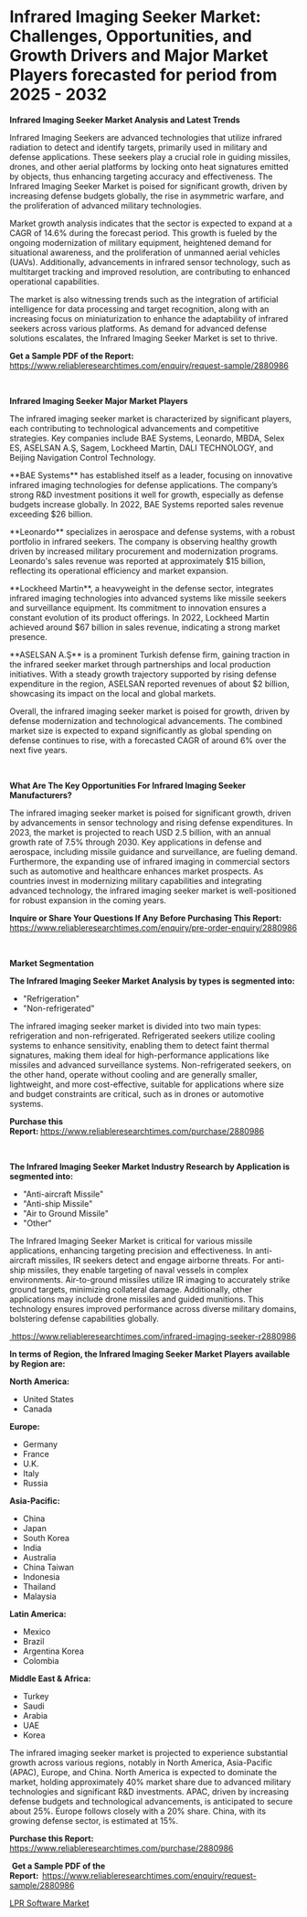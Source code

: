 <p><h1>Infrared Imaging Seeker Market: Challenges, Opportunities, and Growth Drivers and Major Market Players forecasted for period from 2025 - 2032</h1></p><p><strong>Infrared Imaging Seeker Market Analysis and Latest Trends</strong></p>
<p><p>Infrared Imaging Seekers are advanced technologies that utilize infrared radiation to detect and identify targets, primarily used in military and defense applications. These seekers play a crucial role in guiding missiles, drones, and other aerial platforms by locking onto heat signatures emitted by objects, thus enhancing targeting accuracy and effectiveness. The Infrared Imaging Seeker Market is poised for significant growth, driven by increasing defense budgets globally, the rise in asymmetric warfare, and the proliferation of advanced military technologies.</p><p>Market growth analysis indicates that the sector is expected to expand at a CAGR of 14.6% during the forecast period. This growth is fueled by the ongoing modernization of military equipment, heightened demand for situational awareness, and the proliferation of unmanned aerial vehicles (UAVs). Additionally, advancements in infrared sensor technology, such as multitarget tracking and improved resolution, are contributing to enhanced operational capabilities. </p><p>The market is also witnessing trends such as the integration of artificial intelligence for data processing and target recognition, along with an increasing focus on miniaturization to enhance the adaptability of infrared seekers across various platforms. As demand for advanced defense solutions escalates, the Infrared Imaging Seeker Market is set to thrive.</p></p>
<p><strong>Get a Sample PDF of the Report:&nbsp;</strong> <a href="https://www.reliableresearchtimes.com/enquiry/request-sample/2880986?utm_campaign=3101&utm_medium=2&utm_source=Github&utm_content=ia&utm_term=12032025&utm_id=infrared-imaging-seeker">https://www.reliableresearchtimes.com/enquiry/request-sample/2880986</a></p>
<p>&nbsp;</p>
<p><strong>Infrared Imaging Seeker Major Market Players</strong></p>
<p><p>The infrared imaging seeker market is characterized by significant players, each contributing to technological advancements and competitive strategies. Key companies include BAE Systems, Leonardo, MBDA, Selex ES, ASELSAN A.Ş, Sagem, Lockheed Martin, DALI TECHNOLOGY, and Beijing Navigation Control Technology.</p><p>**BAE Systems** has established itself as a leader, focusing on innovative infrared imaging technologies for defense applications. The company’s strong R&D investment positions it well for growth, especially as defense budgets increase globally. In 2022, BAE Systems reported sales revenue exceeding $26 billion.</p><p>**Leonardo** specializes in aerospace and defense systems, with a robust portfolio in infrared seekers. The company is observing healthy growth driven by increased military procurement and modernization programs. Leonardo's sales revenue was reported at approximately $15 billion, reflecting its operational efficiency and market expansion.</p><p>**Lockheed Martin**, a heavyweight in the defense sector, integrates infrared imaging technologies into advanced systems like missile seekers and surveillance equipment. Its commitment to innovation ensures a constant evolution of its product offerings. In 2022, Lockheed Martin achieved around $67 billion in sales revenue, indicating a strong market presence.</p><p>**ASELSAN A.Ş** is a prominent Turkish defense firm, gaining traction in the infrared seeker market through partnerships and local production initiatives. With a steady growth trajectory supported by rising defense expenditure in the region, ASELSAN reported revenues of about $2 billion, showcasing its impact on the local and global markets.</p><p>Overall, the infrared imaging seeker market is poised for growth, driven by defense modernization and technological advancements. The combined market size is expected to expand significantly as global spending on defense continues to rise, with a forecasted CAGR of around 6% over the next five years.</p></p>
<p>&nbsp;</p>
<p><strong>What Are The Key Opportunities For Infrared Imaging Seeker Manufacturers?</strong></p>
<p><p>The infrared imaging seeker market is poised for significant growth, driven by advancements in sensor technology and rising defense expenditures. In 2023, the market is projected to reach USD 2.5 billion, with an annual growth rate of 7.5% through 2030. Key applications in defense and aerospace, including missile guidance and surveillance, are fueling demand. Furthermore, the expanding use of infrared imaging in commercial sectors such as automotive and healthcare enhances market prospects. As countries invest in modernizing military capabilities and integrating advanced technology, the infrared imaging seeker market is well-positioned for robust expansion in the coming years.</p></p>
<p><strong>Inquire or Share Your Questions If Any Before Purchasing This Report:</strong> <a href="https://www.reliableresearchtimes.com/enquiry/pre-order-enquiry/2880986?utm_campaign=3101&utm_medium=2&utm_source=Github&utm_content=ia&utm_term=12032025&utm_id=infrared-imaging-seeker">https://www.reliableresearchtimes.com/enquiry/pre-order-enquiry/2880986</a></p>
<p>&nbsp;</p>
<p><strong>Market Segmentation</strong></p>
<p><strong>The Infrared Imaging Seeker Market Analysis by types is segmented into:</strong></p>
<p><ul><li>"Refrigeration"</li><li>"Non-refrigerated"</li></ul></p>
<p><p>The infrared imaging seeker market is divided into two main types: refrigeration and non-refrigerated. Refrigerated seekers utilize cooling systems to enhance sensitivity, enabling them to detect faint thermal signatures, making them ideal for high-performance applications like missiles and advanced surveillance systems. Non-refrigerated seekers, on the other hand, operate without cooling and are generally smaller, lightweight, and more cost-effective, suitable for applications where size and budget constraints are critical, such as in drones or automotive systems.</p></p>
<p><strong>Purchase this Report:&nbsp;</strong><a href="https://www.reliableresearchtimes.com/purchase/2880986?utm_campaign=3101&utm_medium=2&utm_source=Github&utm_content=ia&utm_term=12032025&utm_id=infrared-imaging-seeker">https://www.reliableresearchtimes.com/purchase/2880986</a></p>
<p>&nbsp;</p>
<p><strong>The Infrared Imaging Seeker Market Industry Research by Application is segmented into:</strong></p>
<p><ul><li>"Anti-aircraft Missile"</li><li>"Anti-ship Missile"</li><li>"Air to Ground Missile"</li><li>"Other"</li></ul></p>
<p><p>The Infrared Imaging Seeker Market is critical for various missile applications, enhancing targeting precision and effectiveness. In anti-aircraft missiles, IR seekers detect and engage airborne threats. For anti-ship missiles, they enable targeting of naval vessels in complex environments. Air-to-ground missiles utilize IR imaging to accurately strike ground targets, minimizing collateral damage. Additionally, other applications may include drone missiles and guided munitions. This technology ensures improved performance across diverse military domains, bolstering defense capabilities globally.</p></p>
<p><a href="https://www.reliableresearchtimes.com/infrared-imaging-seeker-r2880986?utm_campaign=3101&utm_medium=2&utm_source=Github&utm_content=ia&utm_term=12032025&utm_id=infrared-imaging-seeker">&nbsp;https://www.reliableresearchtimes.com/infrared-imaging-seeker-r2880986</a></p>
<p><strong>In terms of Region, the Infrared Imaging Seeker Market Players available by Region are:</strong></p>
<p>
    <p> <strong> North America: </strong>
        <ul>
            <li>United States</li>
            <li>Canada</li>
        </ul>
        </p> 
    <p> <strong> Europe: </strong>
        <ul>
            <li>Germany</li>
            <li>France</li>
            <li>U.K.</li>
            <li>Italy</li>
            <li>Russia</li>
        </ul>
        </p> 
    <p> <strong> Asia-Pacific: </strong>
        <ul>
            <li>China</li>
            <li>Japan</li>
            <li>South Korea</li>
            <li>India</li>
            <li>Australia</li>
            <li>China Taiwan</li>
            <li>Indonesia</li>
            <li>Thailand</li>
            <li>Malaysia</li>
        </ul>
        </p> 
    <p> <strong> Latin America: </strong>
        <ul>
            <li>Mexico</li>
            <li>Brazil</li>
            <li>Argentina Korea</li>
            <li>Colombia</li>
        </ul>
        </p> 
    <p> <strong> Middle East & Africa: </strong>
        <ul>
            <li>Turkey</li>
            <li>Saudi</li>
            <li>Arabia</li>
            <li>UAE</li>
            <li>Korea</li>
        </ul>
    </p>
    </p>
<p><p>The infrared imaging seeker market is projected to experience substantial growth across various regions, notably in North America, Asia-Pacific (APAC), Europe, and China. North America is expected to dominate the market, holding approximately 40% market share due to advanced military technologies and significant R&D investments. APAC, driven by increasing defense budgets and technological advancements, is anticipated to secure about 25%. Europe follows closely with a 20% share. China, with its growing defense sector, is estimated at 15%.</p></p>
<p><strong>Purchase this Report: </strong><a href="https://www.reliableresearchtimes.com/purchase/2880986?utm_campaign=3101&utm_medium=2&utm_source=Github&utm_content=ia&utm_term=12032025&utm_id=infrared-imaging-seeker">https://www.reliableresearchtimes.com/purchase/2880986</a></p>
<p>&nbsp;<strong>Get a Sample PDF of the Report:&nbsp;&nbsp;</strong><a href="https://www.reliableresearchtimes.com/enquiry/request-sample/2880986?utm_campaign=3101&utm_medium=2&utm_source=Github&utm_content=ia&utm_term=12032025&utm_id=infrared-imaging-seeker">https://www.reliableresearchtimes.com/enquiry/request-sample/2880986</a></p>
<p><strong></strong></p>
<p><p><a href="https://github.com/ElviraLeka1962/Market-Research-Report-List-1/blob/main/lpr-software-market.md?utm_campaign=3101&utm_medium=2&utm_source=Github&utm_content=ia&utm_term=12032025&utm_id=infrared-imaging-seeker">LPR Software Market</a></p></p>